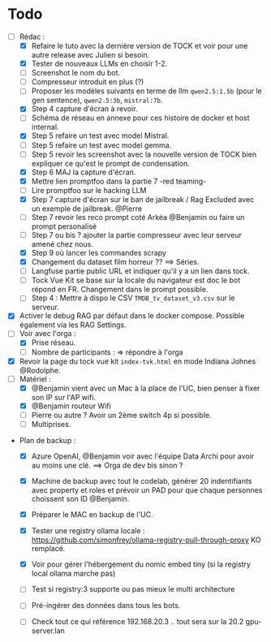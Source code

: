 # Todo

- [ ] Rédac :
    - [X] Refaire le tuto avec la dernière version de TOCK et voir pour une autre release avec Julien si besoin.
    - [X] Tester de nouveaux LLMs en choisir 1-2.
    - [ ] Screenshot le nom du bot.
    - [ ] Compresseur introduit en plus (?)
    - [ ] Proposer les modèles suivants en terme de llm `qwen2.5:1.5b` (pour le gen sentence), `qwen2.5:3b`, `mistral:7b`.
    - [X] Step 4 capture d'écran à revoir.
    - [ ] Schéma de réseau en annexe pour ces histoire de docker et host internal.
    - [X] Step 5 refaire un test avec model Mistral.
    - [ ] Step 5 refaire un test avec model gemma.
    - [ ] Step 5 revoir les screenshot avec la nouvelle version de TOCK bien expliquer ce qu'est le prompt de condensation.
    - [X] Step 6 MAJ la capture d'écran.
    - [X] Mettre lien promptfoo dans la partie 7 -red teaming-
    - [ ] Lire promptfoo sur le hacking LLM
    - [X] Step 7 capture d'écran sur le ban de jailbreak / Rag Excluded avec un exemple de jailbreak. @Pierre
    - [ ] Step 7 revoir les reco prompt coté Arkéa @Benjamin ou faire un prompt personalisé
    - [ ] Step 7 ou bis ? ajouter la partie compresseur avec leur serveur amené chez nous.
    - [X] Step 9 où lancer les commandes scrapy
    - [X] Changement du dataset film horreur ?? ==> Séries.
    - [ ] Langfuse partie public URL et indiquer qu'il y a un lien dans tock.
    - [ ] Tock Vue Kit se base sur la locale du navigateur est doc le bot répond en FR. Changement dans le prompt possible.
    - [ ] Step 4 : Mettre à dispo le CSV `TMDB_tv_dataset_v3.csv` sur le serveur.
- [X] Activer le debug RAG par défaut dans le docker compose. Possible également via les RAG Settings.
- [ ] Voir avec l'orga :
  - [X] Prise réseau.
  - [ ] Nombre de participants : => répondre à l'orga
- [X] Revoir la page du tock vue kit `index-tvk.html` en mode Indiana Johnes @Rodolphe.
- [ ] Matériel :
  - [X] @Benjamin vient avec un Mac à la place de l'UC, bien penser à fixer son IP sur l'AP wifi.
  - [X] @Benjamin routeur Wifi
  - [ ] Pierre ou autre ? Avoir un 2ème switch 4p si possible.
  - [ ] Multiprises.
- Plan de backup :
  - [X] Azure OpenAI, @Benjamin voir avec l'équipe Data Archi pour avoir au moins une clé. ==> Orga de dev bis sinon ?
  - [X] Machine de backup avec tout le codelab, générer 20 indentifiants avec property et roles et prévoir un PAD pour que chaque personnes choissent son ID @Benjamin.
  - [X] Préparer le MAC en backup de l'UC.
  - [X] Tester une registry ollama locale : https://github.com/simonfrey/ollama-registry-pull-through-proxy KO remplacé.
  - [X] Voir pour gérer l'hébergement du nomic embed tiny (si la registry local ollama marche pas)
  - [ ] Test si registry:3 supporte ou pas mieux le multi architecture
  - [ ] Pré-ingérer des données dans tous les bots.
  - [ ] Check tout ce qui référence 192.168.20.3 .. tout sera sur la 20.2 gpu-server.lan



